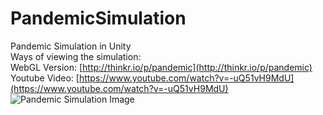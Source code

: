# PandemicSimulation
Pandemic Simulation in Unity  
Ways of viewing the simulation:  
WebGL Version:  [http://thinkr.io/p/pandemic](http://thinkr.io/p/pandemic)  
Youtube Video: [https://www.youtube.com/watch?v=-uQ51vH9MdU](https://www.youtube.com/watch?v=-uQ51vH9MdU)  
![Pandemic Simulation Image](https://i.ytimg.com/vi/-uQ51vH9MdU/maxresdefault.jpg "Pandemic Simulation Screenshot")
